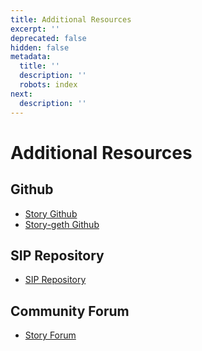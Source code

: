 ```yaml
---
title: Additional Resources
excerpt: ''
deprecated: false
hidden: false
metadata:
  title: ''
  description: ''
  robots: index
next:
  description: ''
---
```


# Additional Resources

## Github

- [Story Github](https://github.com/piplabs/story)
- [Story-geth Github](https://github.com/piplabs/story-geth)

## SIP Repository

- [SIP Repository](https://github.com/storyprotocol/SIPs)

## Community Forum

- [Story Forum](https://forum.story.foundation/)